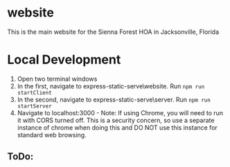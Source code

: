 # website

This is the main website for the Sienna Forest HOA in Jacksonville, Florida

# Local Development

1. Open two terminal windows
1. In the first, navigate to express-static-serve\website. Run `npm run startClient`
1. In the second, navigate to express-static-serve\server. Run `npm run startServer`
1. Navigate to localhost:3000 - Note: If using Chrome, you will need to run it with CORS turned off. This is a security concern, so use a separate instance of chrome when doing this and DO NOT use this instance for standard web browsing.

## ToDo:
